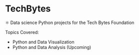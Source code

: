 # TechBytes
⚛ Data science Python projects for the Tech Bytes Foundation

Topics Covered:
* Python and Data Visualization
* Python and Data Analysis (Upcoming)
